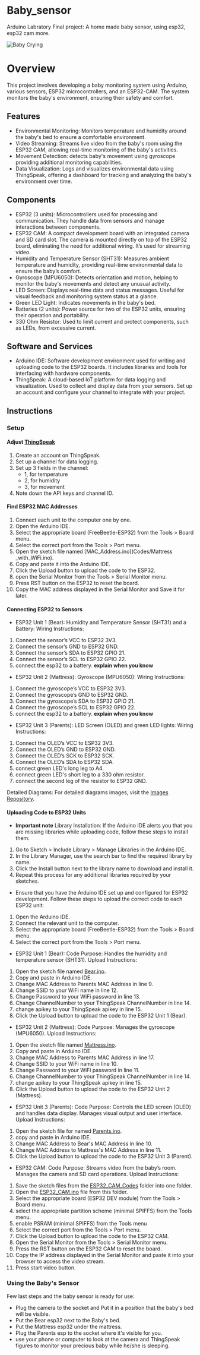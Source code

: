 # Baby_sensor
Arduino Labratory Final project: A home made baby sensor, using esp32, esp32 cam more.

![Baby Crying](https://media.giphy.com/media/2Qs2hKWMvEzdu/giphy.gif)

# Overview
This project involves developing a baby monitoring system using Arduino, various sensors, ESP32 microcontrollers, and an ESP32-CAM. The system monitors the baby's environment, ensuring their safety and comfort.

## Features
- Environmental Monitoring: Monitors temperature and humidity around the baby's bed to ensure a comfortable environment.
- Video Streaming: Streams live video from the baby's room using the ESP32 CAM, allowing real-time monitoring of the baby's activities.
- Movement Detection: detects baby's movement using gyroscope providing additional monitoring capabilities.
- Data Visualization: Logs and visualizes environmental data using ThingSpeak, offering a dashboard for tracking and analyzing the baby's environment over time.

## Components
- ESP32 (3 units): Microcontrollers used for processing and communication. They handle data from sensors and manage interactions between components.
- ESP32 CAM: A compact development board with an integrated camera and SD card slot. The camera is mounted directly on top of the ESP32 board, eliminating the need for additional wiring. It’s used for streaming video.
- Humidity and Temperature Sensor (SHT31): Measures ambient temperature and humidity, providing real-time environmental data to ensure the baby’s comfort.
- Gyroscope (MPU6050): Detects orientation and motion, helping to monitor the baby's movements and detect any unusual activity.
- LED Screen: Displays real-time data and status messages. Useful for visual feedback and monitoring system status at a glance.
- Green LED Light: Indicates movements in the baby's bed.
- Batteries (2 units): Power source for two of the ESP32 units, ensuring their operation and portability.
- 330 Ohm Resistor: Used to limit current and protect components, such as LEDs, from excessive current.

## Software and Services
- Arduino IDE: Software development environment used for writing and uploading code to the ESP32 boards. It includes libraries and tools for interfacing with hardware components.
- ThingSpeak: A cloud-based IoT platform for data logging and visualization. Used to collect and display data from your sensors. Set up an account and configure your channel to integrate with your project.

## Instructions
### Setup

#### Adjust [ThingSpeak](https://thingspeak.com/)
1. Create an account on ThingSpeak.
2. Set up a channel for data logging.
3. Set up 3 fields in the channel:
   - 1, for temperature
   - 2, for humidity
   - 3, for movement 
5. Note down the API keys and channel ID.

#### Find ESP32 MAC Addresses
1. Connect each unit to the computer one by one.
2. Open the Arduino IDE.
3. Select the appropriate board (FreeBeetle-ESP32) from the Tools > Board menu.
4. Select the correct port from the Tools > Port menu.
5. Open the sketch file named [MAC_Address.ino](Codes/Mattress _with_WiFi.ino).
6. Copy and paste it into the Arduino IDE.
7. Click the Upload button to upload the code to the ESP32.
8. open the Serial Monitor from the Tools > Serial Monitor menu.
9. Press RST button on the ESP32 to reset the board.
10. Copy the MAC address displayed in the Serial Monitor and Save it for later.

#### Connecting ESP32 to Sensors
- ESP32 Unit 1 (Bear):
Humidity and Temperature Sensor (SHT31) and a Battery:
Wiring Instructions:
1. Connect the sensor’s VCC to ESP32 3V3.
2. Connect the sensor’s GND to ESP32 GND.
3. Connect the sensor’s SDA to ESP32 GPIO 21.
4. Connect the sensor’s SCL to ESP32 GPIO 22.
5. connect the esp32 to a battery. **explain when you know**

- ESP32 Unit 2 (Mattress):
Gyroscope (MPU6050):
Wiring Instructions:
1. Connect the gyroscope’s VCC to ESP32 3V3.
2. Connect the gyroscope’s GND to ESP32 GND.
3. Connect the gyroscope’s SDA to ESP32 GPIO 21.
4. Connect the gyroscope’s SCL to ESP32 GPIO 22.
5. connect the esp32 to a battery. **explain when you know**

- ESP32 Unit 3 (Parents):
LED Screen (OLED) and green LED lights: 
Wiring Instructions:
1. Connect the OLED’s VCC to ESP32 3V3.
2. Connect the OLED’s GND to ESP32 GND.
3. Connect the OLED’s SCK to ESP32 SCK.
4. Connect the OLED’s SDA to ESP32 SDA.
5. connect green LED's long leg to A4.
6. connect green LED's short leg to a 330 ohm resistor. 
7. connect the second leg of the resistor to ESP32 GND.

Detailed Diagrams:
For detailed diagrams images, visit the [Images Repository](Pictures/Circuit_diagrams_Pictures).

#### Uploading Code to ESP32 Units
- **Important note** Library Installation: If the Arduino IDE alerts you that you are missing libraries while uploading code, follow these steps to install them:
1. Go to Sketch > Include Library > Manage Libraries in the Arduino IDE.
2. In the Library Manager, use the search bar to find the required library by name.
3. Click the Install button next to the library name to download and install it.
4. Repeat this process for any additional libraries required by your sketches.

- Ensure that you have the Arduino IDE set up and configured for ESP32 development. Follow these steps to upload the correct code to each ESP32 unit:
1. Open the Arduino IDE.
2. Connect the relevant unit to the computer.
3. Select the appropriate board (FreeBeetle-ESP32) from the Tools > Board menu.
4. Select the correct port from the Tools > Port menu.

- ESP32 Unit 1 (Bear):
Code Purpose: Handles the humidity and temperature sensor (SHT31).
Upload Instructions:
1. Open the sketch file named [Bear.ino](Codes/Bear.ino).
2. Copy and paste in Arduino IDE.
3. Change MAC Address to Parents MAC Address in line 9.
4. Change SSID to your WiFi name in line 12.
5. Change Password to your WiFi password in line 13.
6. Change ChannelNumber to your ThingSpeak ChannelNumber in line 14.
7. change apikey to your ThingSpeak apikey in line 15.
8. Click the Upload button to upload the code to the ESP32 Unit 1 (Bear).

- ESP32 Unit 2 (Mattress):
Code Purpose: Manages the gyroscope (MPU6050).
Upload Instructions:
1. Open the sketch file named [Mattress.ino](Codes/Mattress.ino).
2. Copy and paste in Arduino IDE.
3. Change MAC Address to Parents MAC Address in line 17.
4. Change SSID to your WiFi name in line 10.
5. Change Password to your WiFi password in line 11.
6. Change ChannelNumber to your ThingSpeak ChannelNumber in line 14.
7. change apikey to your ThingSpeak apikey in line 15.
8. Click the Upload button to upload the code to the ESP32 Unit 2 (Mattress).

- ESP32 Unit 3 (Parents):
Code Purpose: Controls the LED screen (OLED) and handles data display. Manages visual output and user interface.
Upload Instructions:
1. Open the sketch file for named [Parents.ino](Codes/Parents.ino).
2. copy and paste in Arduino IDE.
3. Change MAC Address to Bear's MAC Address in line 10.
4. Change MAC Address to Mattress's MAC Address in line 11.
5. Click the Upload button to upload the code to the ESP32 Unit 3 (Parent).

- ESP32 CAM:
Code Purpose: Streams video from the baby’s room. Manages the camera and SD card operations.
Upload Instructions:
1. Save the sketch files from the [ESP32_CAM_Codes](Codes/ESP32_CAM_Codes) folder into one folder.
2. Open the [ESP32_CAM.ino](Codes/ESP32_CAM_Codes/ESP32_CAM.ino) file from this folder.
3. Select the appropriate board (ESP32 DEV module) from the Tools > Board menu.
4. select the appropriate partition scheme (minimal SPIFFS) from the Tools menu.
5. enable PSRAM (minimal SPIFFS) from the Tools menu
6. Select the correct port from the Tools > Port menu.
7. Click the Upload button to upload the code to the ESP32 CAM.
8. Open the Serial Monitor from the Tools > Serial Monitor menu.
9. Press the RST button on the ESP32 CAM to reset the board.
10. Copy the IP address displayed in the Serial Monitor and paste it into your browser to access the video stream.
11. Press start video button.

### Using the Baby's Sensor
Few last steps and the baby sensor is ready for use:
- Plug the camera to the socket and Put it in a position that the baby's bed will be visible.
- Put the Bear esp32 next to the Baby's bed.
- Put the Mattress esp32 under the mattress.
- Plug the Parents esp to the socket where it's visible for you.
- use your phone or computer to look at the camera and ThingSpeak figures to monitor your precious baby while he/she is sleeping.
